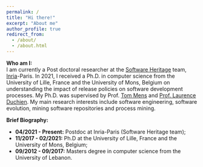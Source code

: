 ```yaml
---
permalink: /
title: "Hi there!"
excerpt: "About me"
author_profile: true
redirect_from: 
  - /about/
  - /about.html
---
```


**Who am I:**   
I am currently a Post doctoral researcher at the [Software Heritage](https://www.softwareheritage.org/) team, [Inria](https://www.inria.fr/fr)-Paris. 
In 2021, I received a Ph.D. in computer science from the University of Lille, France and the University of Mons, Belgium 
on understanding the impact of release policies on software development processes. My Ph.D. was supervised by Prof. [Tom Mens](http://informatique.umons.ac.be/perso/Mens.Tom/) and [Prof. Laurence Duchien](http://chercheurs.lille.inria.fr/~duchien/).
My main research interests include software engineering, software evolution, mining software repositories and process mining.  

**Brief Biography:** 
 * **04/2021 - Present:** Postdoc at Inria-Paris (Software Heritage team);   
 * **11/2017 - 02/2021:** Ph.D at the University of Lille, France and the University of Mons, Belgium;   
 * **09/2012 - 09/2017:** Masters degree in computer science from the University of Lebanon.




